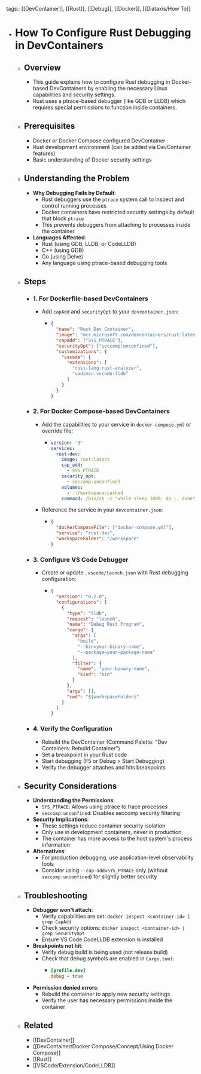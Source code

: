 tags:: [[DevContainer]], [[Rust]], [[Debug]], [[Docker]], [[Diataxis/How To]]

- # How To Configure Rust Debugging in DevContainers
	- ## Overview
		- This guide explains how to configure Rust debugging in Docker-based DevContainers by enabling the necessary Linux capabilities and security settings.
		- Rust uses a ptrace-based debugger (like GDB or LLDB) which requires special permissions to function inside containers.
	- ## Prerequisites
		- Docker or Docker Compose configured DevContainer
		- Rust development environment (can be added via DevContainer features)
		- Basic understanding of Docker security settings
	- ## Understanding the Problem
		- **Why Debugging Fails by Default**:
			- Rust debuggers use the `ptrace` system call to inspect and control running processes
			- Docker containers have restricted security settings by default that block `ptrace`
			- This prevents debuggers from attaching to processes inside the container
		- **Languages Affected**:
			- Rust (using GDB, LLDB, or CodeLLDB)
			- C++ (using GDB)
			- Go (using Delve)
			- Any language using ptrace-based debugging tools
	- ## Steps
		- ### 1. For Dockerfile-based DevContainers
			- Add `capAdd` and `securityOpt` to your `devcontainer.json`:
				- ~~~json
				  {
				    "name": "Rust Dev Container",
				    "image": "mcr.microsoft.com/devcontainers/rust:latest",
				    "capAdd": ["SYS_PTRACE"],
				    "securityOpt": ["seccomp:unconfined"],
				    "customizations": {
				      "vscode": {
				        "extensions": [
				          "rust-lang.rust-analyzer",
				          "vadimcn.vscode-lldb"
				        ]
				      }
				    }
				  }
				  ~~~
		- ### 2. For Docker Compose-based DevContainers
			- Add the capabilities to your service in `docker-compose.yml` or override file:
				- ~~~yaml
				  version: '3'
				  services:
				    rust-dev:
				      image: rust:latest
				      cap_add:
				        - SYS_PTRACE
				      security_opt:
				        - seccomp:unconfined
				      volumes:
				        - .:/workspace:cached
				      command: /bin/sh -c "while sleep 1000; do :; done"
				  ~~~
			- Reference the service in your `devcontainer.json`:
				- ~~~json
				  {
				    "dockerComposeFile": ["docker-compose.yml"],
				    "service": "rust-dev",
				    "workspaceFolder": "/workspace"
				  }
				  ~~~
		- ### 3. Configure VS Code Debugger
			- Create or update `.vscode/launch.json` with Rust debugging configuration:
				- ~~~json
				  {
				    "version": "0.2.0",
				    "configurations": [
				      {
				        "type": "lldb",
				        "request": "launch",
				        "name": "Debug Rust Program",
				        "cargo": {
				          "args": [
				            "build",
				            "--bin=your-binary-name",
				            "--package=your-package-name"
				          ],
				          "filter": {
				            "name": "your-binary-name",
				            "kind": "bin"
				          }
				        },
				        "args": [],
				        "cwd": "${workspaceFolder}"
				      }
				    ]
				  }
				  ~~~
		- ### 4. Verify the Configuration
			- Rebuild the DevContainer (Command Palette: "Dev Containers: Rebuild Container")
			- Set a breakpoint in your Rust code
			- Start debugging (F5 or Debug > Start Debugging)
			- Verify the debugger attaches and hits breakpoints
	- ## Security Considerations
		- **Understanding the Permissions**:
			- `SYS_PTRACE`: Allows using ptrace to trace processes
			- `seccomp:unconfined`: Disables seccomp security filtering
		- **Security Implications**:
			- These settings reduce container security isolation
			- Only use in development containers, never in production
			- The container has more access to the host system's process information
		- **Alternatives**:
			- For production debugging, use application-level observability tools
			- Consider using `--cap-add=SYS_PTRACE` only (without `seccomp:unconfined`) for slightly better security
	- ## Troubleshooting
		- **Debugger won't attach**:
			- Verify capabilities are set: `docker inspect <container-id> | grep CapAdd`
			- Check security options: `docker inspect <container-id> | grep SecurityOpt`
			- Ensure VS Code CodeLLDB extension is installed
		- **Breakpoints not hit**:
			- Verify debug build is being used (not release build)
			- Check that debug symbols are enabled in `Cargo.toml`:
				- ~~~toml
				  [profile.dev]
				  debug = true
				  ~~~
		- **Permission denied errors**:
			- Rebuild the container to apply new security settings
			- Verify the user has necessary permissions inside the container
	- ## Related
		- [[DevContainer]]
		- [[DevContainer/Docker Compose/Concept/Using Docker Compose]]
		- [[Rust]]
		- [[VSCode/Extension/CodeLLDB]]
